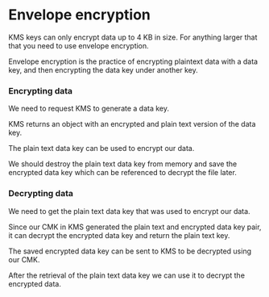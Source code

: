 # Envelope encryption

KMS keys can only encrypt data up to 4 KB in size. For anything larger that that you need to use envelope encryption.&#x20;

Envelope encryption is the practice of encrypting plaintext data with a data key, and then encrypting the data key under another key.

### Encrypting data

We need to request KMS to generate a data key.&#x20;

KMS returns an object with an encrypted and plain text version of the data key.&#x20;

The plain text data key can be used to encrypt our data.

We should destroy the plain text data key from memory and save the encrypted data key which can be referenced to decrypt the file later.

### Decrypting data

We need to get the plain text data key that was used to encrypt our data.&#x20;

Since our CMK in KMS generated the plain text and encrypted data key pair, it can decrypt the encrypted data key and return the plain text key.&#x20;

The saved encrypted data key can be sent to KMS to be decrypted using our CMK.&#x20;

After the retrieval of the plain text data key we can use it to decrypt the encrypted data.
